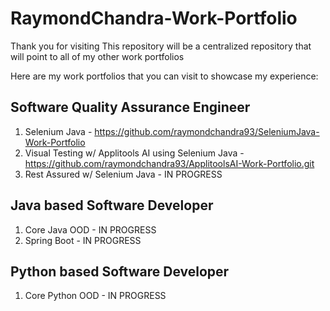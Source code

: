 # RaymondChandra-Work-Portfolio
Thank you for visiting
This repository will be a centralized repository that will point to all of my other work portfolios

Here are my work portfolios that you can visit to showcase my experience:

## Software Quality Assurance Engineer
1. Selenium Java - https://github.com/raymondchandra93/SeleniumJava-Work-Portfolio
3. Visual Testing w/ Applitools AI using Selenium Java - https://github.com/raymondchandra93/ApplitoolsAI-Work-Portfolio.git
4. Rest Assured w/ Selenium Java - IN PROGRESS

## Java based Software Developer
1. Core Java OOD - IN PROGRESS
2. Spring Boot - IN PROGRESS

## Python based Software Developer
1. Core Python OOD - IN PROGRESS
